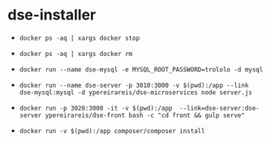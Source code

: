 # dse-installer


* `docker ps -aq | xargs docker stop `
* `docker ps -aq | xargs docker rm`
* `docker run --name dse-mysql -e MYSQL_ROOT_PASSWORD=trololo -d mysql`
* `docker run --name dse-server -p 3010:3000 -v $(pwd):/app --link dse-mysql:mysql -d ypereirareis/dse-microservices node server.js`
* `docker run -p 3020:3000 -it -v $(pwd):/app  --link=dse-server:dse-server ypereirareis/dse-front bash -c "cd front && gulp serve"`



* `docker run -v $(pwd):/app composer/composer install`
